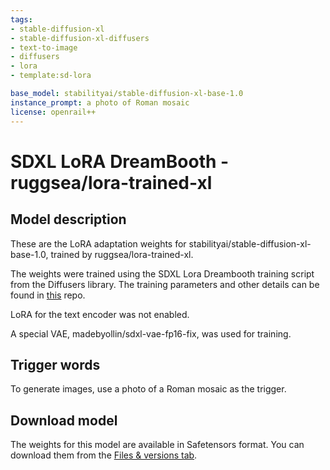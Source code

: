 ```yaml
---
tags:
- stable-diffusion-xl
- stable-diffusion-xl-diffusers
- text-to-image
- diffusers
- lora
- template:sd-lora

base_model: stabilityai/stable-diffusion-xl-base-1.0
instance_prompt: a photo of Roman mosaic
license: openrail++
---
```


# SDXL LoRA DreamBooth - ruggsea/lora-trained-xl

<Gallery />

## Model description

These are the LoRA adaptation weights for stabilityai/stable-diffusion-xl-base-1.0, trained by ruggsea/lora-trained-xl.

The weights were trained using the SDXL Lora Dreambooth training script from the Diffusers library. The training parameters and other details can be found in [this](https://github.com/ruggsea/lora_roman_mosaics) repo.

LoRA for the text encoder was not enabled.

A special VAE, madebyollin/sdxl-vae-fp16-fix, was used for training.

## Trigger words

To generate images, use a photo of a Roman mosaic as the trigger.

## Download model

The weights for this model are available in Safetensors format. You can download them from the [Files & versions tab](ruggsea/lora-trained-xl/tree/main).
